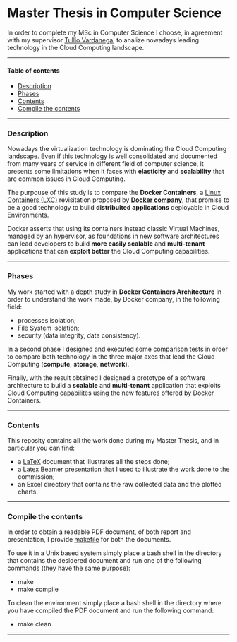 # Master Thesis in Computer Science

In order to complete my MSc in Computer Science I choose, in agreement with my supervisor [Tullio Vardanega](tullio.vardanega@math.unipd.it), to analize nowadays leading technology in the Cloud Computing landscape.

---

#### Table of contents

* [Description](#markdown-header-description)
* [Phases](#markdown-header-phases)
* [Contents](#markdown-header-contents)
* [Compile the contents](#markdown-header-compile-the-contents)

---

### Description

Nowadays the virtualization technology is dominating the Cloud Computing landscape. Even if this technology is well consolidated and documented from many years of service in different field of computer science, it presents some limitations when it faces with **elasticity** and **scalability** that are common issues in Cloud Computing.

The purpouse of this study is to compare the **Docker Containers**, a [Linux Containers (LXC)](https://linuxcontainers.org) revisitation proposed by **[Docker company](https://www.docker.com)**, that promise to be a good technology to build **distribuited applications** deployable in Cloud Environments.

Docker asserts that using its containers instead classic Virtual Machines, managed by an hypervisor, as foundations in new software architectures can lead developers to build **more easily scalable** and **multi-tenant** applications that can **exploit better** the Cloud Computing capabilities.

---

### Phases

My work started with a depth study in **Docker Containers Architecture** in order to understand the work made, by Docker company, in the following field:

* processes isolation;
* File System isolation;
* security (data integrity, data consistency).

In a second phase I designed and executed some comparison tests in order to compare both technology in the three major axes that lead the Cloud Computing (**compute**, **storage**, **network**).

Finally, with the result obtained I designed a prototype of a software architecture to build a **scalable** and **multi-tenant** application that exploits Cloud Computing capabilites using the new features offered by Docker Containers.

---

### Contents

This reposity contains all the work done during my Master Thesis, and in particular you can find:

* a [LaTeX](https://www.latex-project.org) document that illustrates all the steps done;
* a [Latex](https://www.latex-project.org) Beamer presentation that I used to illustrate the work done to the commission;
* an Excel directory that contains the raw collected data and the plotted charts.

---

### Compile the contents

In order to obtain a readable PDF document, of both report and presentation, I provide [makefile](https://wn.wikipedia.org/wiki/Make_(software)) for both the documents.

To use it in a Unix based system simply place a bash shell in the directory that contains the desidered document and run one of the following commands (they have the same purpose):

* make
* make compile

To clean the environment simply place a bash shell in the directory where you have compiled the PDF document and run the following command:

* make clean

---